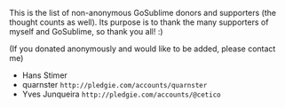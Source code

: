 This is the list of non-anonymous GoSublime donors and supporters (the thought counts as well).
Its purpose is to thank the many supporters of myself and GoSublime, so thank you all! :)

(If you donated anonymously and would like to be added, please contact me)

* Hans Stimer
* quarnster `http://pledgie.com/accounts/quarnster`
* Yves Junqueira `http://pledgie.com/accounts/@cetico`
